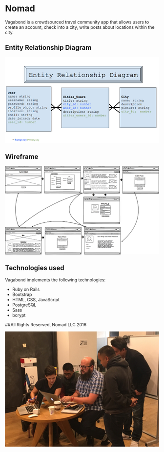 # Nomad

Vagabond is a crowdsourced travel community app that allows users to create an account, check into a city, write posts about locations within the city.

## Entity Relationship Diagram

![alt text](public/erd.png)

## Wireframe

![alt text](public/wireframe.png)

## Technologies used

Vagabond implements the following technologies:
+ Ruby on Rails
+ Bootstrap
+ HTML, CSS, JavaScript
+ PostgreSQL
+ Sass
+ bcrypt

##All Rights Reserved, Nomad LLC 2016

![alt text](public/groupnomad.png)
